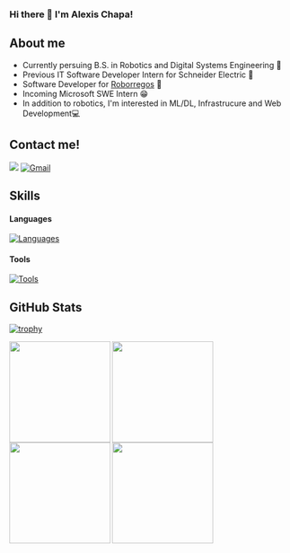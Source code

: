 ### Hi there 👋 I'm Alexis Chapa!


## About me
- Currently persuing B.S. in Robotics and Digital Systems Engineering :floppy_disk:
- Previous IT Software Developer Intern for Schneider Electric 🥬
- Software Developer for [Roborregos](https://roborregos.com) 🤖
- Incoming Microsoft SWE Intern :grin:
- In addition to robotics, I'm interested in ML/DL, Infrastrucure and Web Development💻

## Contact me!
<a href="https://www.linkedin.com/in/alexischapa/" target="_blank"><img src="https://img.shields.io/badge/LinkedIn-0077B5?style=for-the-badge&logo=linkedin&logoColor=white" target="_blank"></a>
<a href="mailto:alexischaparomero@gmail.com" target="_blank"><img src="https://img.shields.io/badge/Gmail-D14836?style=for-the-badge&logo=gmail&logoColor=black" alt="Gmail"> </a>

## Skills

#### Languages
[![Languages](https://skillicons.dev/icons?i=cpp,py,c,cs,java,javascript,typescript,matlab)](https://skillicons.dev)

#### Tools
[![Tools](https://skillicons.dev/icons?i=git,github,linux,nextjs,nodejs,react,html,css,bootstrap,gcp,azure,dotnet,mysql,prisma,arduino,aws,docker,opencv,pytorch,tensorflow,raspberrypi,ros,processing,vscode,visualstudio)](https://skillicons.dev)

## GitHub Stats 

[![trophy](https://github-profile-trophy.vercel.app/?username=Chapa-1810&theme=radical&rank=-D,-C,-?&margin-w=10)](https://github.com/ryo-ma/github-profile-trophy)

<div align="left">
<a href="https://github.com/Chapa-1810">
<img align="left" src="http://github-profile-summary-cards.vercel.app/api/cards/stats?username=Chapa-1810&theme=radical" height="180em" />
<img align="left" src="http://github-profile-summary-cards.vercel.app/api/cards/most-commit-language?username=Chapa-1810&theme=radical" height="180em" />
<img align="left" src="http://github-profile-summary-cards.vercel.app/api/cards/repos-per-language?username=Chapa-1810&theme=radical" height="180em" />
<img align="left" src="http://github-profile-summary-cards.vercel.app/api/cards/profile-details?username=Chapa-1810&theme=radical" height="180em" />
</div>
